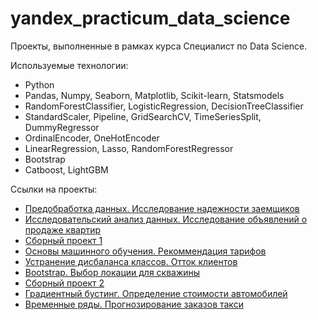 # yandex_practicum_data_science
Проекты, выполненные в рамках курса Специалист по Data Science.

Используемые технологии:
- Python
- Pandas, Numpy, Seaborn, Matplotlib, Scikit-learn, Statsmodels
- RandomForestClassifier, LogisticRegression, DecisionTreeClassifier
- StandardScaler, Pipeline, GridSearchCV, TimeSeriesSplit, DummyRegressor
- OrdinalEncoder, OneHotEncoder
- LinearRegression, Lasso, RandomForestRegressor
- Bootstrap
- Catboost, LightGBM

Ссылки на проекты:
- [Предобработка данных. Исследование надежности заемщиков](https://github.com/janegris/yandex_practicum_data_science/tree/main/1_Preprocessing%20data "Project1")
- [Исследовательский анализ данных. Исследование объявлений о продаже квартир](https://github.com/janegris/yandex_practicum_data_science/tree/main/2_Explotatory%20data%20analysis "Project2")
- [Сборный проект 1](https://github.com/janegris/yandex_practicum_data_science/tree/main/3_Project%201 "Project3")
- [Основы машинного обучения. Рекоммендация тарифов](https://github.com/janegris/yandex_practicum_data_science/tree/main/4_TariffRecommendation%20ML "Project4")
- [Устранение дисбаланса классов. Отток клиентов](https://github.com/janegris/yandex_practicum_data_science/tree/main/5_ClientsFlow-out "Project5")
- [Bootstrap. Выбор локации для скважины](https://github.com/janegris/yandex_practicum_data_science/tree/main/6_OilWellLocation "Project6")
- [Сборный проект 2](https://github.com/janegris/yandex_practicum_data_science/tree/main/7_Project%202 "Project7")
- [Градиентный бустинг. Определение стоимости автомобилей](https://github.com/janegris/yandex_practicum_data_science/tree/main/8_CarCost "Project8")
- [Временные ряды. Прогнозирование заказов такси](https://github.com/janegris/yandex_practicum_data_science/tree/main/9_TaxiOrdersPrediction "Project9")
